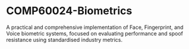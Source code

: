# COMP60024-Biometrics
A practical and comprehensive implementation of Face, Fingerprint, and Voice biometric systems, focused on evaluating performance and spoof resistance using standardised industry metrics.
